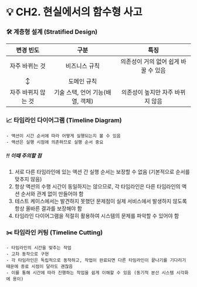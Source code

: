 # 💡 CH2. 현실에서의 함수형 사고

### 🛠️ 계층형 설계 (Stratified Design)

|변경 빈도|구분|특징|
|:--:|:--:|:--:|
|자주 바뀌는 것|비즈니스 규칙|의존성이 거의 없어 쉽게 바꿀 수 있음
|↕ |도메인 규칙||
|자주 바뀌지 않는 것|기술 스택, 언어 기능(배열, 객체)|의존성이 높지만 자주 바뀌지 않음|


### 📈 타임라인 다이어그램 (Timeline Diagram)
    - 액션이 시간 순서에 따라 어떻게 실행되는지 볼 수 있음
    - 액션은 실행 시점에 의존하므로 실행 순서 중요
##### ‼️ 이때 주의할 점
1. 서로 다른 타임라인에 있는 액션 간 실행 순서는 보장할 수 없음 (기본적으로 순서를 맞추지 않음)
2. 항상 액션의 수행 시간이 동일하지는 않으므로, 각 타임라인은 다른 타임라인의 액션 순서와 관계 없이 만들어야 함
3. 테스트 케이스에서는 발견하지 못했던 문제점이 실제 서비스에서 발생하지 않도록 항상 올바른 결과를 보장해야 함
4. 타임라인 다이어그램을 적절히 활용하여 시스템의 문제를 파악할 수 있어야 함

### ✂️ 타임라인 커팅 (Timeline Cutting)
    - 타임라인의 시간을 맞추는 작업
    - 고차 동작으로 구현
    - 각 타임라인은 독립적으로 동작하고, 작업이 완료되면 다른 타임라인이 끝나기를 기다리기 때문에 종료 시점이 달라도 괜찮음
    - 이를 통해 시간에 따라 진행하는 작업을 쉽게 이해할 수 있음 (동기적 분산 시스템 시각화에 용이)
